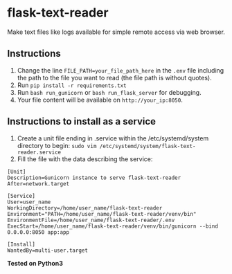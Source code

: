 # flask-text-reader
Make text files like logs available for simple remote access via web browser.
## Instructions
1) Change the line `FILE_PATH=your_file_path_here` in the `.env` file including the path to the file you want to read (the file path is without quotes).
2) Run `pip install -r requirements.txt`
3) Run `bash run_gunicorn` or `bash run_flask_server` for debugging.
4) Your file content will be available on `http://your_ip:8050`.
## Instructions to install as a service
1) Create a unit file ending in .service within the /etc/systemd/system directory to begin:
`sudo vim /etc/systemd/system/flask-text-reader.service`
2) Fill the file with the data describing the service:
```
[Unit]
Description=Gunicorn instance to serve flask-text-reader
After=network.target

[Service]
User=user_name
WorkingDirectory=/home/user_name/flask-text-reader
Environment="PATH=/home/user_name/flask-text-reader/venv/bin"
EnvironmentFile=/home/user_name/flask-text-reader/.env
ExecStart=/home/user_name/flask-text-reader/venv/bin/gunicorn --bind 0.0.0.0:8050 app:app

[Install]
WantedBy=multi-user.target
```

**Tested on Python3**
